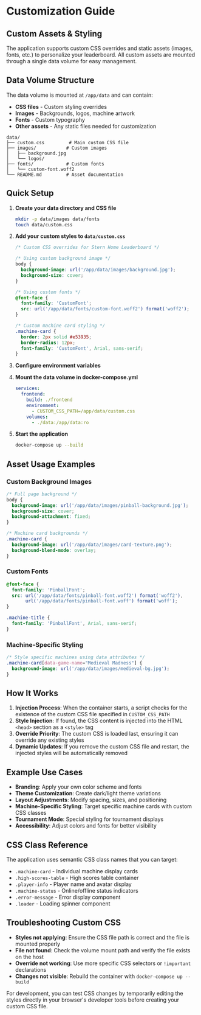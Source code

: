 # Customization Guide

## Custom Assets & Styling

The application supports custom CSS overrides and static assets (images, fonts, etc.) to personalize your leaderboard. All custom assets are mounted through a single data volume for easy management.

## Data Volume Structure

The data volume is mounted at `/app/data` and can contain:
- **CSS files** - Custom styling overrides
- **Images** - Backgrounds, logos, machine artwork
- **Fonts** - Custom typography
- **Other assets** - Any static files needed for customization

```
data/
├── custom.css         # Main custom CSS file
├── images/           # Custom images
│   ├── background.jpg
│   └── logos/
├── fonts/            # Custom fonts
│   └── custom-font.woff2
└── README.md         # Asset documentation
```

## Quick Setup

1. **Create your data directory and CSS file**
   ```bash
   mkdir -p data/images data/fonts
   touch data/custom.css
   ```

2. **Add your custom styles to `data/custom.css`**
   ```css
   /* Custom CSS overrides for Stern Home Leaderboard */

   /* Using custom background image */
   body {
     background-image: url('/app/data/images/background.jpg');
     background-size: cover;
   }

   /* Using custom fonts */
   @font-face {
     font-family: 'CustomFont';
     src: url('/app/data/fonts/custom-font.woff2') format('woff2');
   }

   /* Custom machine card styling */
   .machine-card {
     border: 2px solid #e53935;
     border-radius: 12px;
     font-family: 'CustomFont', Arial, sans-serif;
   }
   ```

3. **Configure environment variables**
4. **Mount the data volume in docker-compose.yml**
   ```yaml
   services:
     frontend:
       build: ./frontend
       environment:
         - CUSTOM_CSS_PATH=/app/data/custom.css
       volumes:
         - ./data:/app/data:ro
   ```

5. **Start the application**
   ```bash
   docker-compose up --build
   ```

## Asset Usage Examples

### Custom Background Images
```css
/* Full page background */
body {
  background-image: url('/app/data/images/pinball-background.jpg');
  background-size: cover;
  background-attachment: fixed;
}

/* Machine card backgrounds */
.machine-card {
  background-image: url('/app/data/images/card-texture.png');
  background-blend-mode: overlay;
}
```

### Custom Fonts
```css
@font-face {
  font-family: 'PinballFont';
  src: url('/app/data/fonts/pinball-font.woff2') format('woff2'),
       url('/app/data/fonts/pinball-font.woff') format('woff');
}

.machine-title {
  font-family: 'PinballFont', Arial, sans-serif;
}
```

### Machine-Specific Styling
```css
/* Style specific machines using data attributes */
.machine-card[data-game-name="Medieval Madness"] {
  background-image: url('/app/data/images/medieval-bg.jpg');
}
```

## How It Works

1. **Injection Process**: When the container starts, a script checks for the existence of the custom CSS file specified in `CUSTOM_CSS_PATH`
2. **Style Injection**: If found, the CSS content is injected into the HTML `<head>` section as a `<style>` tag
3. **Override Priority**: The custom CSS is loaded last, ensuring it can override any existing styles
4. **Dynamic Updates**: If you remove the custom CSS file and restart, the injected styles will be automatically removed

## Example Use Cases

- **Branding**: Apply your own color scheme and fonts
- **Theme Customization**: Create dark/light theme variations
- **Layout Adjustments**: Modify spacing, sizes, and positioning
- **Machine-Specific Styling**: Target specific machine cards with custom CSS classes
- **Tournament Mode**: Special styling for tournament displays
- **Accessibility**: Adjust colors and fonts for better visibility

## CSS Class Reference

The application uses semantic CSS class names that you can target:

- `.machine-card` - Individual machine display cards
- `.high-scores-table` - High scores table container
- `.player-info` - Player name and avatar display
- `.machine-status` - Online/offline status indicators
- `.error-message` - Error display component
- `.loader` - Loading spinner component

## Troubleshooting Custom CSS

- **Styles not applying**: Ensure the CSS file path is correct and the file is mounted properly
- **File not found**: Check the volume mount path and verify the file exists on the host
- **Override not working**: Use more specific CSS selectors or `!important` declarations
- **Changes not visible**: Rebuild the container with `docker-compose up --build`

For development, you can test CSS changes by temporarily editing the styles directly in your browser's developer tools before creating your custom CSS file.

